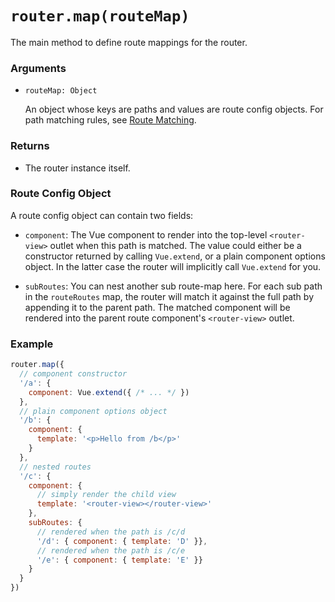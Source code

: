 # `router.map(routeMap)`

The main method to define route mappings for the router.

### Arguments

- `routeMap: Object`

  An object whose keys are paths and values are route config objects. For path matching rules, see [Route Matching](../route.html#route-matching).

### Returns

- The router instance itself.

### Route Config Object

A route config object can contain two fields:

- `component`: The Vue component to render into the top-level `<router-view>` outlet when this path is matched. The value could either be a constructor returned by calling `Vue.extend`, or a plain component options object. In the latter case the router will implicitly call `Vue.extend` for you.

- `subRoutes`: You can nest another sub route-map here. For each sub path in the `routeRoutes` map, the router will match it against the full path by appending it to the parent path. The matched component will be rendered into the parent route component's `<router-view>` outlet.

### Example

``` js
router.map({
  // component constructor
  '/a': {
    component: Vue.extend({ /* ... */ })
  },
  // plain component options object
  '/b': {
    component: {
      template: '<p>Hello from /b</p>'
    }
  },
  // nested routes
  '/c': {
    component: {
      // simply render the child view
      template: '<router-view></router-view>'
    },
    subRoutes: {
      // rendered when the path is /c/d
      '/d': { component: { template: 'D' }},
      // rendered when the path is /c/e
      '/e': { component: { template: 'E' }}
    }
  }
})
```
